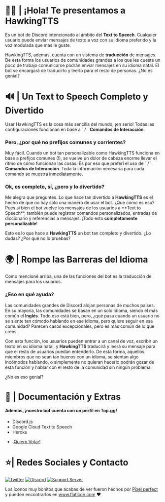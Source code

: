 # 👋🏻 | ¡Hola! Te presentamos a HawkingTTS
<p>
  Es un bot de Discord intencionado al ámbito del <b>Text to Speech</b>. Cualquier usuario puede enviar mensajes de texto a voz con su idioma preferido y la voz modulada que más le guste.

  HawkingTTS, además, cuenta con un sistema de <b>traducción</b> de mensajes. De esta forma los usuarios de comunidades grandes a los que les cueste un poco de trabajo comunicarse podrán enviar mensajes en su idioma natal. El bot se encargará de traducirlo y leerlo para el resto de personas. ¿No es genial?
</p>

# 🔊 | Un Text to Speech Completo y Divertido
<p>
  Usar HawkingTTS es la cosa más sencilla del mundo, ¡en serio!
  Todas las configuraciones funcionan en base a ` / ` <b>Comandos de Interacción</b>.
  <h3>Pero, ¿por qué no prefijos comunes y corrientes?</h3>
  Muy fácil. Cuando un bot tan personalizable como HawkingTTS funciona en base a prefijos comunes (!), se vuelve un dolor de cabeza enorme llevar el ritmo de cómo funcionan las cosas. Es por eso que preferí el uso de ` / ` <b>Comandos de Interacción</b>. Toda la información necesaria para cada comando se muestra inmediatamente.
  <h3>Ok, es completo, sí, ¿pero y lo divertido?</h3>
  Me alegra que preguntes. Lo que hace tan divertido a <b>HawkingTTS</b> es el hecho de que no hay solo una manera de usar el bot.
  ¿Que cómo es eso? Pues si bien el bot vuelve los mensajes de los usuarios a **Text to Speech**, también puede registrar comandos personalizados, entradas de diccionario y referencias a mensajes. ¡Todo esto <b>completamente personalizable</b>!
  
  Esto es lo que hace a <b>HawkingTTS</b> un bot tan completo y divertido.
  ¿Lo dudas? ¿Por qué no lo pruebas?
</p>

# 🌍 | Rompe las Barreras del Idioma
<p>
  Como mencioné arriba, una de las funciones del bot es la traducción de mensajes para los usuarios.
  <h3>¿Eso en qué ayuda?</h3>
  Las comunidades grandes de Discord alojan personas de muchos países. En su mayoría, las comunidades se basan en un solo idioma, siendo el más común el <b>Inglés</b>.
  Todo eso está bien, pero, ¿qué pasa cuando un usuario no se siente tan cómodo hablando en ese idioma, pero quiere seguir en esa comunidad? Parecen casos excepcionales, pero es más común de lo que crees.
  
  Con esta función, los usuarios pueden entrar a un canal de voz, escribir un texto en su idioma natal, y <b>HawkingTTS</b> traducirá y leerá su mensaje para que el resto de usuarios puedan entenderlo. De esta forma, aquellos miembros que no sean tan buenos con un idioma, se sientan algo incómodos hablando, o simplemente no quieran hacerlo podrán gozar de esta función y hablar con el resto de la comunidad sin ningún problema.
  
  ¿No es eso genial?
</p>

<!--🔎 | Ejemplos
<div>
  <h3>🔊 | Creación de un canal de voz</h3>
  <p>
    Los canales de voz son creados a partir de un comando de creación básico, en el que además puedes definir el límite de usuarios que tu canal debería tener y/o un nombre personalizado para el mismo.
  </p>
  <img src="https://i.imgur.com/TiD1aVA.gif" alt="Comando Create">
  <h3>👉🏼 | Panel de Interacción</h3>
  <p>
    Los anfitriones de los canales pueden utilizar los paneles de interacción para ahorrarse tiempo en escribir numerosos comandos. Con apretar un simple botón de estos paneles podrán llevar a cabo muchas acciones sin tener que escribir una sola palabra.
  </p>
  <img src="https://i.imgur.com/B7V3oBM.gif" alt="Panel de Interacción">
  <h3>🔧 | Configuración del Bot Intuitiva</h3>
  <p>
    La configuración del bot se muestra de manera muy detallada y ordenada. Olvídate de tener que adivinar qué estás configurando o a qué se refiere cada comando, dado que todo se muestra con una breve descripción de su funcionalidad. Tanto así que hasta mi madre pudo entenderlo, en serio.
  </p>
  <img src="https://i.imgur.com/eKsZd8y.gif" alt="Comando Config">
  <h3>✨ | Múltiples Paneles de Configuración</h3>
  <p>
    Muchos comandos (próximamente más) de administración cuentan con menús de selección e interacción, lo cual hace que la configuración del bot no solo sea más intuitiva, sino que también la hace más <b>fácil</b> y <b>rápida</b>. El objetivo de estos paneles es que te olvides de usar comandos extensos y liosos sin sacrificar la potencia del bot.
  </p>
  <img src="https://i.imgur.com/hX0tNiS.gif" alt="Paneles de Configuracion">
</div> -->

# 📖 | Documentación y Extras
<div>
  <h4>Además, ¡nuestro bot cuenta con un perfil en Top.gg!</h4>
  <p>
    <ul>
      <li>Discord.js</li>
      <li>Google Cloud Text to Speech</li>
      <li>Heroku</li>
    </ul>
  </p>
</div>

<!-- - [Documentación][4] -->
- [¡Quiero Votar!][5]

# ⭐| Redes Sociales y Contacto
[![Twitter](https://i.imgur.com/RcqzVdz.png)][1]
[![Discord](https://i.imgur.com/S791wZz.png)][2]
[![Support Server](https://i.imgur.com/xQURKei.png)][3]

[1]: https://twitter.com/danlop__
[2]: https://discordapp.com/users/681624717219725312
[3]: https://discord.gg/RBG5mtQbJV

<!--[4]: https://danlop618.github.io/EasyVC/-->
[5]: https://top.gg/bot/828540208743710741

<div>Los íconos muy bonitos que acabas de ver fueron hechos por <a href="https://www.flaticon.com/authors/pixel-perfect" title="Pixel perfect">Pixel perfect</a> y pueden encontrarlos en <a href="https://www.flaticon.com/" title="Flaticon">www.flaticon.com</a> ❤</div>
